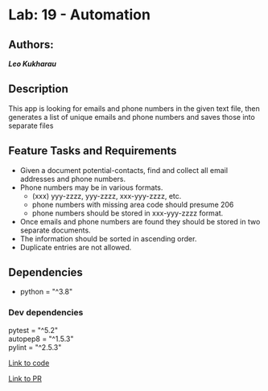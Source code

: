 # Lab: 19 - Automation

## Authors:

_**Leo Kukharau**_

## Description

This app is looking for emails and phone numbers in the given text file, then generates a list of unique emails and phone numbers and saves those into separate files

## Feature Tasks and Requirements

- Given a document potential-contacts, find and collect all email addresses and phone numbers.
- Phone numbers may be in various formats.
  - (xxx) yyy-zzzz, yyy-zzzz, xxx-yyy-zzzz, etc.
  - phone numbers with missing area code should presume 206
  - phone numbers should be stored in xxx-yyy-zzzz format.
- Once emails and phone numbers are found they should be stored in two separate documents.
- The information should be sorted in ascending order.
- Duplicate entries are not allowed.

## Dependencies

- python = "^3.8"

### Dev dependencies

pytest = "^5.2"  
autopep8 = "^1.5.3"  
pylint = "^2.5.3"

[Link to code](./automation/automation.py)

[Link to PR](https://github.com/LeoKuhorev/web-scraper/pull/2)
